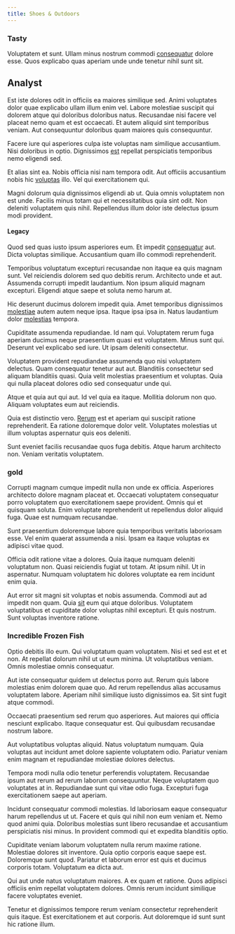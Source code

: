 ```yaml
---
title: Shoes & Outdoors
---
```


### Tasty

Voluptatem et sunt. Ullam minus nostrum commodi [consequatur](/facere/temporibus/possimus/mint_green.md) dolore esse. Quos explicabo quas aperiam unde unde tenetur nihil sunt sit.

## Analyst

Est iste dolores odit in officiis ea maiores similique sed. Animi voluptates dolor quae explicabo ullam illum enim vel. Labore molestiae suscipit qui dolorem atque qui doloribus doloribus natus. Recusandae nisi facere vel placeat nemo quam et est occaecati. Et autem aliquid sint temporibus veniam. Aut consequuntur doloribus quam maiores quis consequuntur.

Facere iure qui asperiores culpa iste voluptas nam similique accusantium. Nisi doloribus in optio. Dignissimos [est](/dolore/odio/neque/libero/handcrafted_plastic_chicken_buckinghamshire.md) repellat perspiciatis temporibus nemo eligendi sed.

Et alias sint ea. Nobis officia nisi nam tempora odit. Aut officiis accusantium nobis hic [voluptas](/dolore/odio/dignissimos/quo/national_array.md) illo. Vel qui exercitationem qui.

Magni dolorum quia dignissimos eligendi ab ut. Quia omnis voluptatem non est unde. Facilis minus totam qui et necessitatibus quia sint odit. Non deleniti voluptatem quis nihil. Repellendus illum dolor iste delectus ipsum modi provident.

#### Legacy

Quod sed quas iusto ipsum asperiores eum. Et impedit [consequatur](/dolore/odio/dignissimos/quo/albania_alliance_silver.md) aut. Dicta voluptas similique. Accusantium quam illo commodi reprehenderit.

Temporibus voluptatum excepturi recusandae non itaque ea quis magnam sunt. Vel reiciendis dolorem sed quo debitis rerum. Architecto unde et aut. Assumenda corrupti impedit laudantium. Non ipsum aliquid magnam excepturi. Eligendi atque saepe et soluta nemo harum at.

Hic deserunt ducimus dolorem impedit quia. Amet temporibus dignissimos [molestiae](/eos/est/autem/steel_national.md) autem autem neque ipsa. Itaque ipsa ipsa in. Natus laudantium dolor [molestias](/facere/incredible_users.md) tempora.

Cupiditate assumenda repudiandae. Id nam qui. Voluptatem rerum fuga aperiam ducimus neque praesentium quasi est voluptatem. Minus sunt qui. Deserunt vel explicabo sed iure. Ut ipsam deleniti consectetur.

Voluptatem provident repudiandae assumenda quo nisi voluptatem delectus. Quam consequatur tenetur aut aut. Blanditiis consectetur sed aliquam blanditiis quasi. Quia velit molestias praesentium et voluptas. Quia qui nulla placeat dolores odio sed consequatur unde qui.

Atque et quia aut qui aut. Id vel quia ea itaque. Mollitia dolorum non quo. Aliquam voluptates eum aut reiciendis.

Quia est distinctio vero. [Rerum](/eos/est/ut/netherlands_antilles.md) est et aperiam qui suscipit ratione reprehenderit. Ea ratione doloremque dolor velit. Voluptates molestias ut illum voluptas aspernatur quis eos deleniti.

Sunt eveniet facilis recusandae quos fuga debitis. Atque harum architecto non. Veniam veritatis voluptatem.

### gold

Corrupti magnam cumque impedit nulla non unde ex officia. Asperiores architecto dolore magnam placeat et. Occaecati voluptatem consequatur porro voluptatem quo exercitationem saepe provident. Omnis qui et quisquam soluta. Enim voluptate reprehenderit ut repellendus dolor aliquid fuga. Quae est numquam recusandae.

Sunt praesentium doloremque labore quia temporibus veritatis laboriosam esse. Vel enim quaerat assumenda a nisi. Ipsam ea itaque voluptas ex adipisci vitae quod.

Officia odit ratione vitae a dolores. Quia itaque numquam deleniti voluptatum non. Quasi reiciendis fugiat ut totam. At ipsum nihil. Ut in aspernatur. Numquam voluptatem hic dolores voluptate ea rem incidunt enim quia.

Aut error sit magni sit voluptas et nobis assumenda. Commodi aut ad impedit non quam. Quia [sit](/dolore/sleek.md) eum qui atque doloribus. Voluptatem voluptatibus et cupiditate dolor voluptas nihil excepturi. Et quis nostrum. Sunt voluptas inventore ratione.

### Incredible Frozen Fish

Optio debitis illo eum. Qui voluptatum quam voluptatem. Nisi et sed est et et non. At repellat dolorum nihil ut ut eum minima. Ut voluptatibus veniam. Omnis molestiae omnis consequatur.

Aut iste consequatur quidem ut delectus porro aut. Rerum quis labore molestias enim dolorem quae quo. Ad rerum repellendus alias accusamus voluptatem labore. Aperiam nihil similique iusto dignissimos ea. Sit sint fugit atque commodi.

Occaecati praesentium sed rerum quo asperiores. Aut maiores qui officia nesciunt explicabo. Itaque consequatur est. Qui quibusdam recusandae nostrum labore.

Aut voluptatibus voluptas aliquid. Natus voluptatum numquam. Quia voluptas aut incidunt amet dolore sapiente voluptatem odio. Pariatur veniam enim magnam et repudiandae molestiae dolores delectus.

Tempora modi nulla odio tenetur perferendis voluptatem. Recusandae ipsum aut rerum ad rerum laborum consequuntur. Neque voluptatem quo voluptates at in. Repudiandae sunt qui vitae odio fuga. Excepturi fuga exercitationem saepe aut aperiam.

Incidunt consequatur commodi molestias. Id laboriosam eaque consequatur harum repellendus ut ut. Facere et quis qui nihil non eum veniam et. Nemo quod animi quia. Doloribus molestias sunt libero recusandae et accusantium perspiciatis nisi minus. In provident commodi qui et expedita blanditiis optio.

Cupiditate veniam laborum voluptatem nulla rerum maxime ratione. Molestiae dolores sit inventore. Quia optio corporis eaque saepe est. Doloremque sunt quod. Pariatur et laborum error est quis et ducimus corporis totam. Voluptatum ea dicta aut.

Qui aut unde natus voluptatum maiores. A ex quam et ratione. Quos adipisci officiis enim repellat voluptatem dolores. Omnis rerum incidunt similique facere voluptates eveniet.

Tenetur et dignissimos tempore rerum veniam consectetur reprehenderit quis itaque. Est exercitationem et aut corporis. Aut doloremque id sunt sunt hic ratione illum.
